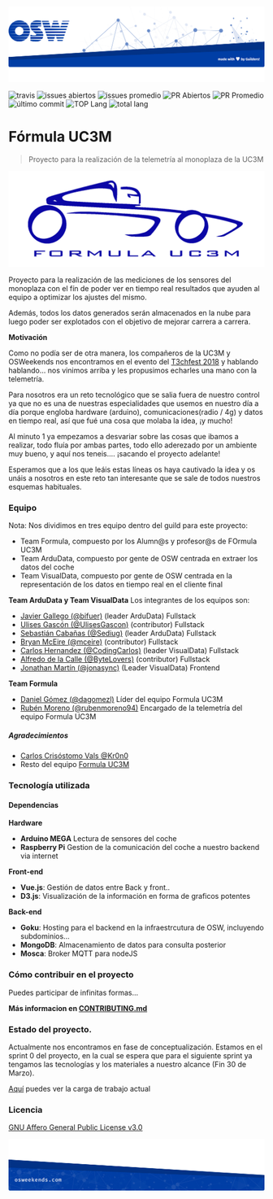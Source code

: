 ![header](.osweekends/img/OSW-project-GitHub-template-header.jpg)

![travis](https://img.shields.io/travis/OSWeekends/formula-uc3m.svg)
![issues abiertos](https://img.shields.io/github/issues/OSWeekends/formula-uc3m.svg)
![issues promedio](https://img.shields.io/issuestats/i/github/OSWeekends/formula-uc3m.svg)
![PR Abiertos](https://img.shields.io/github/issues-pr/OSWeekends/formula-uc3m.svg)
![PR Promedio](https://img.shields.io/issuestats/p/github/OSWeekends/formula-uc3m.svg)
![último commit](https://img.shields.io/github/last-commit/OSWeekends/formula-uc3m/master.svg)
![TOP Lang](https://img.shields.io/github/languages/top/OSWeekends/formula-uc3m.svg)
![total lang](https://img.shields.io/github/languages/count/OSWeekends/formula-uc3m.svg)

# Fórmula UC3M

> Proyecto para la realización de la telemetría al monoplaza de la UC3M

![Logo de {{proyecto}}](.osweekends/img/fuc3m-logo.png)

Proyecto para la realización de las mediciones de los sensores del monoplaza con el fín de poder ver en tiempo real resultados que ayuden al equipo a optimizar los ajustes del mismo.

Además, todos los datos generados serán almacenados en la nube para luego poder ser explotados con el objetivo de mejorar carrera a carrera.

**Motivación**

Como no podía ser de otra manera, los compañeros de la UC3M y OSWeekends nos encontramos en el evento del [T3chfest 2018](https://t3chfest.uc3m.es/2018/) y hablando hablando... nos vinimos arriba y les propusimos echarles una mano con la telemetría.

Para nosotros era un reto tecnológico que se salia fuera de nuestro control ya que no es una de nuestras especialidades que usemos en nuestro día a día porque engloba hardware (arduino), comunicaciones(radio / 4g) y datos en tiempo real, así que fué una cosa que molaba la idea, ¡y mucho!

Al minuto 1 ya empezamos a desvariar sobre las cosas que ibamos a realizar, todo fluía por ambas partes, todo ello aderezado por un ambiente muy bueno, y aquí nos teneis.... ¡sacando el proyecto adelante!

Esperamos que a los que leáis estas líneas os haya cautivado la idea y os unáis a nosotros en este reto tan interesante que se sale de todos nuestros esquemas habituales.

### Equipo

Nota: Nos dividimos en tres equipo dentro del guild para este proyecto:
- Team Formula, compuesto por los Alumn@s y profesor@s de FOrmula UC3M
- Team ArduData, compuesto por gente de OSW centrada en extraer los datos del coche
- Team VisualData, compuesto por gente de OSW centrada en la representación de los datos en tiempo real en el cliente final

**Team ArduData y Team VisualData**
Los integrantes de los equipos son:
 - [Javier Gallego (@bifuer)](https://github.com/bifuer) (leader ArduData) Fullstack
 - [Ulises Gascón (@UlisesGascon)](https://github.com/UlisesGascon) (contributor) Fullstack
 - [Sebastián Cabañas (@Sediug)](https://github.com/Sediug) (leader ArduData) Fullstack
 - [Bryan McEire (@mceire)](https://github.com/meceire) (contributor) Fullstack
 - [Carlos Hernandez (@CodingCarlos)](https://github.com/CodingCarlos) (leader VisualData) Fullstack
 - [Alfredo de la Calle (@ByteLovers)](https://github.com/bytelovers) (contributor) Fullstack
 - [Jonathan Martín (@jonasync)](https://github.com/jonasync) (Leader VisualData) Frontend

**Team Formula**
 - [Daniel Gómez (@dagomezl)](https://github.com/dagomezl) Líder del equipo Formula UC3M
 - [Rubén Moreno (@rubenmoreno94)](https://github.com/rubenmoreno94) Encargado de la telemetría del equipo Formula UC3M


##### Agradecimientos
- [Carlos Crisóstomo Vals @Kr0n0](https://github.com/Kr0n0) 
- Resto del equipo [Formula UC3M](http://formulauc3m.com)

### Tecnología utilizada

#### Dependencias

**Hardware**
- **Arduino MEGA** Lectura de sensores del coche
- **Raspberry Pi** Gestion de la comunicación del coche a nuestro backend via internet

**Front-end**
- **Vue.js**: Gestión de datos entre Back y front..
- **D3.js**: Visualización de la información en forma de graficos potentes

**Back-end**
- **Goku**: Hosting para el backend en la infraestrcutura de OSW, incluyendo subdominios...
- **MongoDB**: Almacenamiento de datos para consulta posterior
- **Mosca**: Broker MQTT para nodeJS

### Cómo contribuir en el proyecto
Puedes participar de infinitas formas...

**Más informacion en [CONTRIBUTING.md](CONTRIBUTING.md)**

### Estado del proyecto.

Actualmente nos encontramos en fase de conceptualización. Estamos en el sprint 0 del proyecto, en la cual se espera que para el siguiente sprint ya tengamos las tecnologías y los materiales a nuestro alcance (Fin 30 de Marzo).

[Aquí](https://github.com/OSWeekends/formula-uc3m/milestone/1) puedes ver la carga de trabajo actual


### Licencia

[GNU Affero General Public License v3.0](https://github.com/OSWeekends/formula-uc3m/blob/master/LICENSE)


![footer](.osweekends/img/OSW-project-GitHub-template-footer.jpg)
